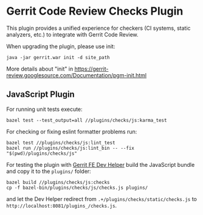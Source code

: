 # Gerrit Code Review Checks Plugin

This plugin provides a unified experience for checkers (CI systems, static
analyzers, etc.) to integrate with Gerrit Code Review.

When upgrading the plugin, please use init:

    java -jar gerrit.war init -d site_path

More details about "init" in https://gerrit-review.googlesource.com/Documentation/pgm-init.html

## JavaScript Plugin

For running unit tests execute:

    bazel test --test_output=all //plugins/checks/js:karma_test

For checking or fixing eslint formatter problems run:

    bazel test //plugins/checks/js:lint_test
    bazel run //plugins/checks/js:lint_bin -- --fix "$(pwd)/plugins/checks/js"

For testing the plugin with
[Gerrit FE Dev Helper](https://gerrit.googlesource.com/gerrit-fe-dev-helper/)
build the JavaScript bundle and copy it to the `plugins/` folder:

    bazel build //plugins/checks/js:checks
    cp -f bazel-bin/plugins/checks/js/checks.js plugins/

and let the Dev Helper redirect from `.+/plugins/checks/static/checks.js` to
`http://localhost:8081/plugins_/checks.js`.

